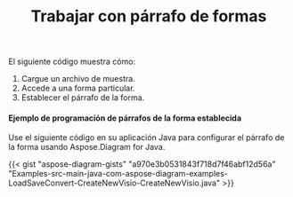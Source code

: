 ﻿---
title: Trabajar con párrafo de formas
type: docs
weight: 40
url: /es/java/working-with-shapes-paragraph/
---
El siguiente código muestra cómo:

1. Cargue un archivo de muestra.
1. Accede a una forma particular.
1. Establecer el párrafo de la forma.
#### **Ejemplo de programación de párrafos de la forma establecida**
Use el siguiente código en su aplicación Java para configurar el párrafo de la forma usando Aspose.Diagram for Java.

{{< gist "aspose-diagram-gists" "a970e3b0531843f718d7f46abf12d56a" "Examples-src-main-java-com-aspose-diagram-examples-LoadSaveConvert-CreateNewVisio-CreateNewVisio.java" >}}